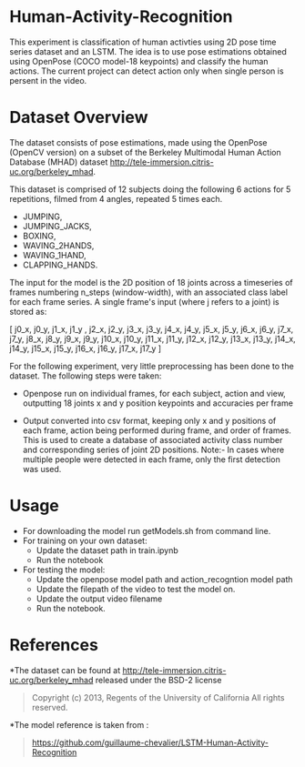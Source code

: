 # Human-Activity-Recognition
This experiment is classification of human activties using 2D pose time series dataset and an LSTM. The idea is to use pose estimations obtained using OpenPose (COCO model-18 keypoints) and classify the human actions. The current project can detect action only when single person is persent in the video.

# Dataset Overview
The dataset consists of pose estimations, made using the  OpenPose (OpenCV version) on a subset of the Berkeley Multimodal Human Action Database (MHAD) dataset http://tele-immersion.citris-uc.org/berkeley_mhad.

This dataset is comprised of 12 subjects doing the following 6 actions for 5 repetitions, filmed from 4 angles, repeated 5 times each.

* JUMPING,
* JUMPING_JACKS,
* BOXING,
* WAVING_2HANDS,
* WAVING_1HAND,
* CLAPPING_HANDS.

The input for the model is the 2D position of 18 joints across a timeseries of frames numbering n_steps (window-width), with an associated class label for each frame series.
A single frame's input (where j refers to a joint) is stored as:

[ j0_x, j0_y, j1_x, j1_y , j2_x, j2_y, j3_x, j3_y, j4_x, j4_y, j5_x, j5_y, j6_x, j6_y, j7_x, j7_y, j8_x, j8_y, j9_x, j9_y, j10_x, j10_y, j11_x, j11_y, j12_x, j12_y, j13_x, j13_y, j14_x, j14_y, j15_x, j15_y, j16_x, j16_y, j17_x, j17_y ]

For the following experiment, very little preprocessing has been done to the dataset.
The following steps were taken:

* Openpose run on individual frames, for each subject, action and view, outputting 18 joints x and y position keypoints and accuracies per frame

* Output converted into csv format, keeping only x and y positions of each frame, action being performed during frame, and order of frames. This is used to create a database of associated activity class number and corresponding series of joint 2D positions.
Note:- In cases where  multiple people were detected in each frame, only the first detection was used. 

# Usage
* For downloading the model run getModels.sh from command line.
* For training on your own dataset:
  * Update the dataset path in train.ipynb
  * Run the notebook
* For testing the model:
  * Update the openpose model path and action_recogntion model path
  * Update the filepath of the video to test the model on.
  * Update the output video filename
  * Run the notebook.

# References
*The dataset can be found at http://tele-immersion.citris-uc.org/berkeley_mhad released under the BSD-2 license
>Copyright (c) 2013, Regents of the University of California All rights reserved.

*The model reference is taken from :
>https://github.com/guillaume-chevalier/LSTM-Human-Activity-Recognition

